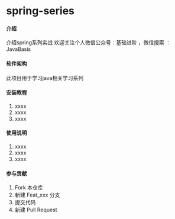 # spring-series

#### 介绍

介绍spring系列实战
欢迎关注个人微信公众号：基础进阶 ，微信搜索 ：JavaBasis

#### 软件架构

此项目用于学习java相关学习系列

#### 安装教程

1. xxxx
2. xxxx
3. xxxx

#### 使用说明

1. xxxx
2. xxxx
3. xxxx

#### 参与贡献

1. Fork 本仓库
2. 新建 Feat_xxx 分支
3. 提交代码
4. 新建 Pull Request